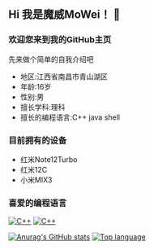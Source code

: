 ## Hi 我是魔威MoWei！ 👋
### 欢迎您来到我的GitHub主页
先来做个简单的自我介绍吧
- 地区:江西省南昌市青山湖区
- 年龄:16岁
- 性别:男
- 擅长学科:理科
- 擅长的编程语言:C++ java shell
### 目前拥有的设备
- 红米Note12Turbo
- 红米12C
- 小米MIX3
### 喜爱的编程语言
[![C++](https://img.shields.io/badge/language-C++-%23f34b7d.svg?style=plastic)](https://en.wikipedia.org/wiki/C++) [![C++](https://img.shields.io/badge/language-shell-0078d7.svg?style=plastic)](https://en.wikipedia.org/wiki/shell) 

[![Anurag's GitHub stats](https://github-readme-stats.vercel.app/api?username=MoWei-2077)](https://github.com/anuraghazra/github-readme-stats)
[![Top language](https://github-readme-stats.vercel.app/api/top-langs?username=MoWei-2077&bg_color=30,e96443,904e95&title_color=fff&text_color=fff&count_private=true&hide_border=true)](https://github.com/anuraghazra/github-readme-stats)
